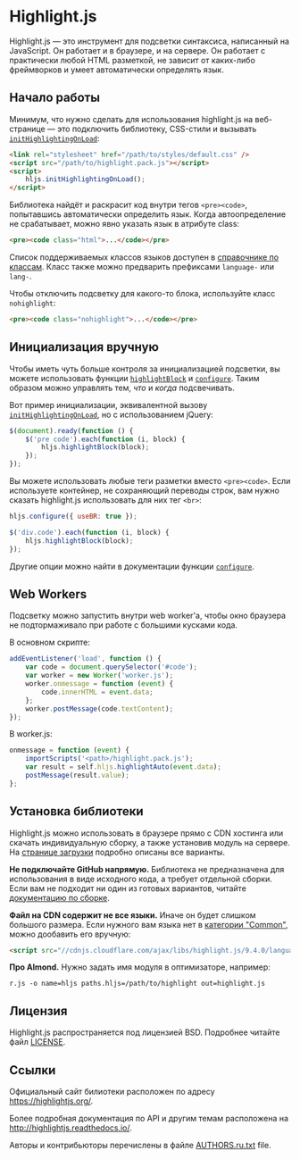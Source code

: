 # Highlight.js

Highlight.js — это инструмент для подсветки синтаксиса, написанный на JavaScript. Он работает
и в браузере, и на сервере. Он работает с практически любой HTML разметкой, не
зависит от каких-либо фреймворков и умеет автоматически определять язык.

## Начало работы

Минимум, что нужно сделать для использования highlight.js на веб-странице — это
подключить библиотеку, CSS-стили и вызывать [`initHighlightingOnLoad`][1]:

```html
<link rel="stylesheet" href="/path/to/styles/default.css" />
<script src="/path/to/highlight.pack.js"></script>
<script>
	hljs.initHighlightingOnLoad();
</script>
```

Библиотека найдёт и раскрасит код внутри тегов `<pre><code>`, попытавшись
автоматически определить язык. Когда автоопределение не срабатывает, можно явно
указать язык в атрибуте class:

```html
<pre><code class="html">...</code></pre>
```

Список поддерживаемых классов языков доступен в [справочнике по классам][2].
Класс также можно предварить префиксами `language-` или `lang-`.

Чтобы отключить подсветку для какого-то блока, используйте класс `nohighlight`:

```html
<pre><code class="nohighlight">...</code></pre>
```

## Инициализация вручную

Чтобы иметь чуть больше контроля за инициализацией подсветки, вы можете
использовать функции [`highlightBlock`][3] и [`configure`][4]. Таким образом
можно управлять тем, _что_ и _когда_ подсвечивать.

Вот пример инициализации, эквивалентной вызову [`initHighlightingOnLoad`][1], но
с использованием jQuery:

```javascript
$(document).ready(function () {
	$('pre code').each(function (i, block) {
		hljs.highlightBlock(block);
	});
});
```

Вы можете использовать любые теги разметки вместо `<pre><code>`. Если
используете контейнер, не сохраняющий переводы строк, вам нужно сказать
highlight.js использовать для них тег `<br>`:

```javascript
hljs.configure({ useBR: true });

$('div.code').each(function (i, block) {
	hljs.highlightBlock(block);
});
```

Другие опции можно найти в документации функции [`configure`][4].

## Web Workers

Подсветку можно запустить внутри web worker'а, чтобы окно
браузера не подтормаживало при работе с большими кусками кода.

В основном скрипте:

```javascript
addEventListener('load', function () {
	var code = document.querySelector('#code');
	var worker = new Worker('worker.js');
	worker.onmessage = function (event) {
		code.innerHTML = event.data;
	};
	worker.postMessage(code.textContent);
});
```

В worker.js:

```javascript
onmessage = function (event) {
	importScripts('<path>/highlight.pack.js');
	var result = self.hljs.highlightAuto(event.data);
	postMessage(result.value);
};
```

## Установка библиотеки

Highlight.js можно использовать в браузере прямо с CDN хостинга или скачать
индивидуальную сборку, а также установив модуль на сервере. На
[странице загрузки][5] подробно описаны все варианты.

**Не подключайте GitHub напрямую.** Библиотека не предназначена для
использования в виде исходного кода, а требует отдельной сборки. Если вам не
подходит ни один из готовых вариантов, читайте [документацию по сборке][6].

**Файл на CDN содержит не все языки.** Иначе он будет слишком большого размера.
Если нужного вам языка нет в [категории "Common"][5], можно дообавить его
вручную:

```html
<script src="//cdnjs.cloudflare.com/ajax/libs/highlight.js/9.4.0/languages/go.min.js"></script>
```

**Про Almond.** Нужно задать имя модуля в оптимизаторе, например:

```
r.js -o name=hljs paths.hljs=/path/to/highlight out=highlight.js
```

## Лицензия

Highlight.js распространяется под лицензией BSD. Подробнее читайте файл
[LICENSE][7].

## Ссылки

Официальный сайт билиотеки расположен по адресу <https://highlightjs.org/>.

Более подробная документация по API и другим темам расположена на
<http://highlightjs.readthedocs.io/>.

Авторы и контрибьюторы перечислены в файле [AUTHORS.ru.txt][8] file.

[1]: http://highlightjs.readthedocs.io/en/latest/api.html#inithighlightingonload
[2]: http://highlightjs.readthedocs.io/en/latest/css-classes-reference.html
[3]: http://highlightjs.readthedocs.io/en/latest/api.html#highlightblock-block
[4]: http://highlightjs.readthedocs.io/en/latest/api.html#configure-options
[5]: https://highlightjs.org/download/
[6]: http://highlightjs.readthedocs.io/en/latest/building-testing.html
[7]: https://github.com/isagalaev/highlight.js/blob/master/LICENSE
[8]: https://github.com/isagalaev/highlight.js/blob/master/AUTHORS.ru.txt

